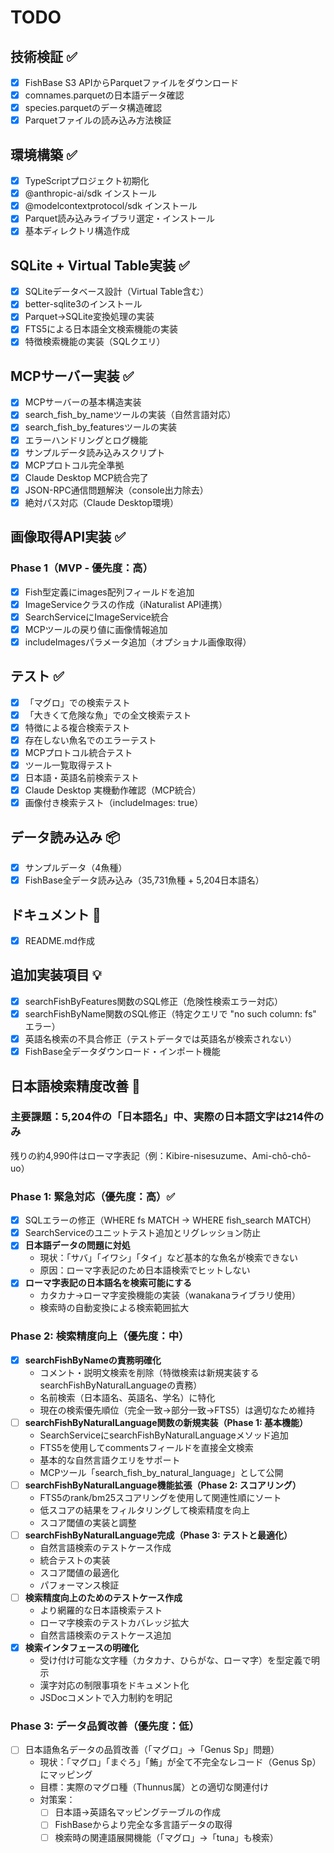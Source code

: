 # TODO

## 技術検証 ✅
- [x] FishBase S3 APIからParquetファイルをダウンロード
- [x] comnames.parquetの日本語データ確認
- [x] species.parquetのデータ構造確認
- [x] Parquetファイルの読み込み方法検証

## 環境構築 ✅
- [x] TypeScriptプロジェクト初期化
- [x] @anthropic-ai/sdk インストール
- [x] @modelcontextprotocol/sdk インストール
- [x] Parquet読み込みライブラリ選定・インストール
- [x] 基本ディレクトリ構造作成

## SQLite + Virtual Table実装 ✅
- [x] SQLiteデータベース設計（Virtual Table含む）
- [x] better-sqlite3のインストール
- [x] Parquet→SQLite変換処理の実装
- [x] FTS5による日本語全文検索機能の実装
- [x] 特徴検索機能の実装（SQLクエリ）

## MCPサーバー実装 ✅
- [x] MCPサーバーの基本構造実装
- [x] search_fish_by_nameツールの実装（自然言語対応）
- [x] search_fish_by_featuresツールの実装
- [x] エラーハンドリングとログ機能
- [x] サンプルデータ読み込みスクリプト
- [x] MCPプロトコル完全準拠
- [x] Claude Desktop MCP統合完了
- [x] JSON-RPC通信問題解決（console出力除去）
- [x] 絶対パス対応（Claude Desktop環境）

## 画像取得API実装 ✅
### Phase 1（MVP - 優先度：高）
- [x] Fish型定義にimages配列フィールドを追加
- [x] ImageServiceクラスの作成（iNaturalist API連携）
- [x] SearchServiceにImageService統合
- [x] MCPツールの戻り値に画像情報追加
- [x] includeImagesパラメータ追加（オプショナル画像取得）

## テスト ✅
- [x] 「マグロ」での検索テスト
- [x] 「大きくて危険な魚」での全文検索テスト
- [x] 特徴による複合検索テスト
- [x] 存在しない魚名でのエラーテスト
- [x] MCPプロトコル統合テスト
- [x] ツール一覧取得テスト
- [x] 日本語・英語名前検索テスト
- [x] Claude Desktop 実機動作確認（MCP統合）
- [x] 画像付き検索テスト（includeImages: true）

## データ読み込み 📦
- [x] サンプルデータ（4魚種）
- [x] FishBase全データ読み込み（35,731魚種 + 5,204日本語名）

## ドキュメント 📝
- [x] README.md作成

## 追加実装項目 💡
- [x] searchFishByFeatures関数のSQL修正（危険性検索エラー対応）
- [x] searchFishByName関数のSQL修正（特定クエリで "no such column: fs" エラー）  
- [x] 英語名検索の不具合修正（テストデータでは英語名が検索されない）
- [x] FishBase全データダウンロード・インポート機能

## 日本語検索精度改善 🔧
### 主要課題：5,204件の「日本語名」中、実際の日本語文字は214件のみ
残りの約4,990件はローマ字表記（例：Kibire-nisesuzume、Ami-chô-chô-uo）

### Phase 1: 緊急対応（優先度：高）✅
- [x] SQLエラーの修正（WHERE fs MATCH → WHERE fish_search MATCH）
- [x] SearchServiceのユニットテスト追加とリグレッション防止
- [x] **日本語データの問題に対処**
  - 現状：「サバ」「イワシ」「タイ」など基本的な魚名が検索できない
  - 原因：ローマ字表記のため日本語検索でヒットしない
- [x] **ローマ字表記の日本語名を検索可能にする**
  - カタカナ→ローマ字変換機能の実装（wanakanaライブラリ使用）
  - 検索時の自動変換による検索範囲拡大

### Phase 2: 検索精度向上（優先度：中）
- [x] **searchFishByNameの責務明確化**
  - コメント・説明文検索を削除（特徴検索は新規実装するsearchFishByNaturalLanguageの責務）
  - 名前検索（日本語名、英語名、学名）に特化
  - 現在の検索優先順位（完全一致→部分一致→FTS5）は適切なため維持
- [ ] **searchFishByNaturalLanguage関数の新規実装（Phase 1: 基本機能）**
  - SearchServiceにsearchFishByNaturalLanguageメソッド追加
  - FTS5を使用してcommentsフィールドを直接全文検索
  - 基本的な自然言語クエリをサポート
  - MCPツール「search_fish_by_natural_language」として公開
- [ ] **searchFishByNaturalLanguage機能拡張（Phase 2: スコアリング）**
  - FTS5のrank/bm25スコアリングを使用して関連性順にソート
  - 低スコアの結果をフィルタリングして検索精度を向上
  - スコア閾値の実装と調整
- [ ] **searchFishByNaturalLanguage完成（Phase 3: テストと最適化）**
  - 自然言語検索のテストケース作成
  - 統合テストの実装
  - スコア閾値の最適化
  - パフォーマンス検証
- [ ] **検索精度向上のためのテストケース作成**
  - より網羅的な日本語検索テスト
  - ローマ字検索のテストカバレッジ拡大
  - 自然言語検索のテストケース追加
- [x] **検索インタフェースの明確化**
  - 受け付け可能な文字種（カタカナ、ひらがな、ローマ字）を型定義で明示
  - 漢字対応の制限事項をドキュメント化
  - JSDocコメントで入力制約を明記

### Phase 3: データ品質改善（優先度：低）
- [ ] 日本語魚名データの品質改善（「マグロ」→「Genus Sp」問題）
  - 現状：「マグロ」「まぐろ」「鮪」が全て不完全なレコード（Genus Sp）にマッピング
  - 目標：実際のマグロ種（Thunnus属）との適切な関連付け
  - 対策案：
    - [ ] 日本語→英語名マッピングテーブルの作成
    - [ ] FishBaseからより完全な多言語データの取得
    - [ ] 検索時の関連語展開機能（「マグロ」→「tuna」も検索）
